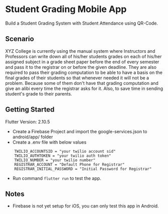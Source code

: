 # Student Grading Mobile App

Build a Student Grading System with Student Attendance using QR-Code.

## Scenario

XYZ College is currently using the manual system where Instructors and Professors can
write down all of his/her students grades on each of his/her assigned subject in a grade sheet
paper before the end of every semester and pass it to the registrar on or before the given
deadline. They are also required to pass their grading computation to be able to have a basis
on the final grades of their students so that whenever needed it will not be a problem. Because
some of them don't have that grading computation and give an alibi every time the registrar
asks for it. Also, to save time in sending student's grade to their parents.

## Getting Started

Flutter Version: 2.10.5

- Create a Firebase Project and import the google-services.json to android/app/ folder
- Create a .env file with below values

```
    TWILIO_ACCOUNTSID = "your twilio account sid"
    TWILIO_AUTHTOKEN = "your twilio auth token"
    TWILIO_NUMBER = "your twilio number"
    REGISTRAR_ACCOUNT = "Default Phone for Registrar"
    REGISTRAR_INITIAL_PASSWORD = "Initial Password for Registrar"
```

- Run command `flutter run` to test the app.

## Notes

- Firebase is not yet setup for iOS, you can only test this app in Android.
